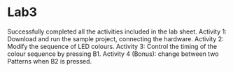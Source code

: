 # Lab3
Successfully completed all the activities included in the lab sheet.
Activity 1: Download and run the sample project, connecting the hardware.
Activity 2: Modify the sequence of LED colours.
Activity 3: Control the timing of the colour sequence by pressing B1.
Activity 4 (Bonus): change between two Patterns when B2 is pressed.
